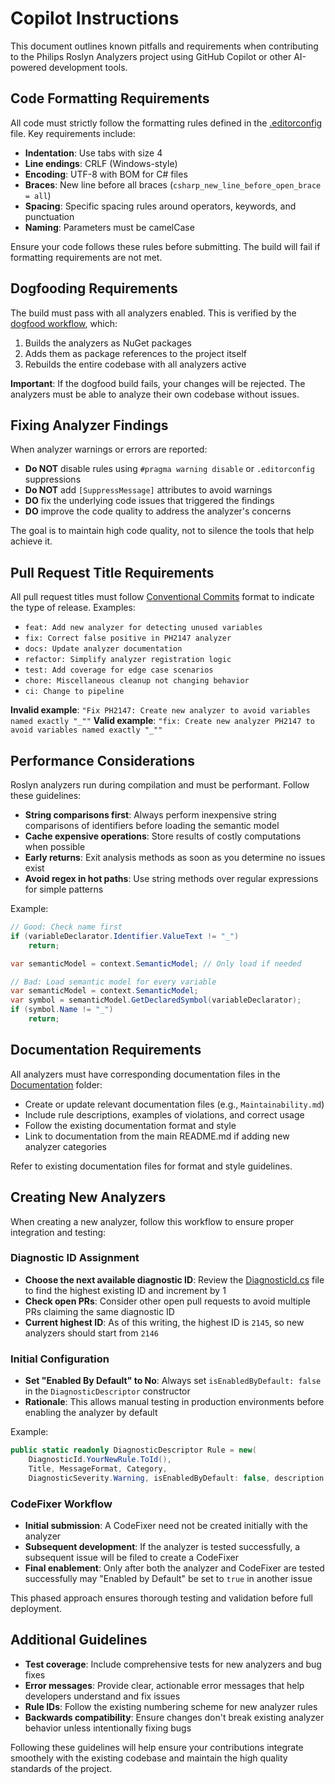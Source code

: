 # Copilot Instructions

This document outlines known pitfalls and requirements when contributing to the Philips Roslyn Analyzers project using GitHub Copilot or other AI-powered development tools.

## Code Formatting Requirements

All code must strictly follow the formatting rules defined in the [.editorconfig](./.editorconfig) file. Key requirements include:

* **Indentation**: Use tabs with size 4
* **Line endings**: CRLF (Windows-style)
* **Encoding**: UTF-8 with BOM for C# files
* **Braces**: New line before all braces (`csharp_new_line_before_open_brace = all`)
* **Spacing**: Specific spacing rules around operators, keywords, and punctuation
* **Naming**: Parameters must be camelCase

Ensure your code follows these rules before submitting. The build will fail if formatting requirements are not met.

## Dogfooding Requirements

The build must pass with all analyzers enabled. This is verified by the [dogfood workflow](./.github/workflows/dogfood.yml), which:

1. Builds the analyzers as NuGet packages
2. Adds them as package references to the project itself
3. Rebuilds the entire codebase with all analyzers active

**Important**: If the dogfood build fails, your changes will be rejected. The analyzers must be able to analyze their own codebase without issues.

## Fixing Analyzer Findings

When analyzer warnings or errors are reported:

* **Do NOT** disable rules using `#pragma warning disable` or `.editorconfig` suppressions
* **Do NOT** add `[SuppressMessage]` attributes to avoid warnings
* **DO** fix the underlying code issues that triggered the findings
* **DO** improve the code quality to address the analyzer's concerns

The goal is to maintain high code quality, not to silence the tools that help achieve it.

## Pull Request Title Requirements

All pull request titles must follow [Conventional Commits](https://www.conventionalcommits.org/) format to indicate the type of release. Examples:

* `feat: Add new analyzer for detecting unused variables`
* `fix: Correct false positive in PH2147 analyzer`
* `docs: Update analyzer documentation`
* `refactor: Simplify analyzer registration logic`
* `test: Add coverage for edge case scenarios`
* `chore: Miscellaneous cleanup not changing behavior`
* `ci: Change to pipeline`

**Invalid example**: `"Fix PH2147: Create new analyzer to avoid variables named exactly "_""`
**Valid example**: `"fix: Create new analyzer PH2147 to avoid variables named exactly "_""`

## Performance Considerations

Roslyn analyzers run during compilation and must be performant. Follow these guidelines:

* **String comparisons first**: Always perform inexpensive string comparisons of identifiers before loading the semantic model
* **Cache expensive operations**: Store results of costly computations when possible
* **Early returns**: Exit analysis methods as soon as you determine no issues exist
* **Avoid regex in hot paths**: Use string methods over regular expressions for simple patterns

Example:
```csharp
// Good: Check name first
if (variableDeclarator.Identifier.ValueText != "_")
    return;

var semanticModel = context.SemanticModel; // Only load if needed

// Bad: Load semantic model for every variable
var semanticModel = context.SemanticModel;
var symbol = semanticModel.GetDeclaredSymbol(variableDeclarator);
if (symbol.Name != "_")
    return;
```

## Documentation Requirements

All analyzers must have corresponding documentation files in the [Documentation](./Documentation/) folder:

* Create or update relevant documentation files (e.g., `Maintainability.md`)
* Include rule descriptions, examples of violations, and correct usage
* Follow the existing documentation format and style
* Link to documentation from the main README.md if adding new analyzer categories

Refer to existing documentation files for format and style guidelines.

## Creating New Analyzers

When creating a new analyzer, follow this workflow to ensure proper integration and testing:

### Diagnostic ID Assignment
* **Choose the next available diagnostic ID**: Review the [DiagnosticId.cs](./Philips.CodeAnalysis.Common/DiagnosticId.cs) file to find the highest existing ID and increment by 1
* **Check open PRs**: Consider other open pull requests to avoid multiple PRs claiming the same diagnostic ID
* **Current highest ID**: As of this writing, the highest ID is `2145`, so new analyzers should start from `2146`

### Initial Configuration
* **Set "Enabled By Default" to No**: Always set `isEnabledByDefault: false` in the `DiagnosticDescriptor` constructor
* **Rationale**: This allows manual testing in production environments before enabling the analyzer by default

Example:
```csharp
public static readonly DiagnosticDescriptor Rule = new(
    DiagnosticId.YourNewRule.ToId(),
    Title, MessageFormat, Category,
    DiagnosticSeverity.Warning, isEnabledByDefault: false, description: Description);
```

### CodeFixer Workflow
* **Initial submission**: A CodeFixer need not be created initially with the analyzer
* **Subsequent development**: If the analyzer is tested successfully, a subsequent issue will be filed to create a CodeFixer
* **Final enablement**: Only after both the analyzer and CodeFixer are tested successfully may "Enabled by Default" be set to `true` in another issue

This phased approach ensures thorough testing and validation before full deployment.

## Additional Guidelines

* **Test coverage**: Include comprehensive tests for new analyzers and bug fixes
* **Error messages**: Provide clear, actionable error messages that help developers understand and fix issues
* **Rule IDs**: Follow the existing numbering scheme for new analyzer rules
* **Backwards compatibility**: Ensure changes don't break existing analyzer behavior unless intentionally fixing bugs

Following these guidelines will help ensure your contributions integrate smoothely with the existing codebase and maintain the high quality standards of the project.
